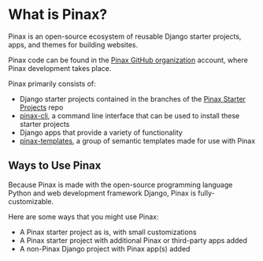 # What is Pinax?

Pinax is an open-source ecosystem of reusable Django starter projects, apps, and themes for building websites.

Pinax code can be found in the [Pinax GitHub organization](https://github.com/pinax) account, where Pinax development takes place. 

Pinax primarily consists of:
* Django starter projects contained in the branches of the [Pinax Starter Projects](https://github.com/pinax/pinax-starter-projects) repo
* [pinax-cli](https://github.com/pinax/pinax-cli), a command line interface that can be used to install these starter projects
* Django apps that provide a variety of functionality
* [pinax-templates](https://github.com/pinax/pinax-templates), a group of semantic templates made for use with Pinax

## Ways to Use Pinax

Because Pinax is made with the open-source programming language Python and web development framework Django, Pinax is fully-customizable. 

Here are some ways that you might use Pinax:
* A Pinax starter project as is, with small customizations
* A Pinax starter project with additional Pinax or third-party apps added
* A non-Pinax Django project with Pinax app(s) added
